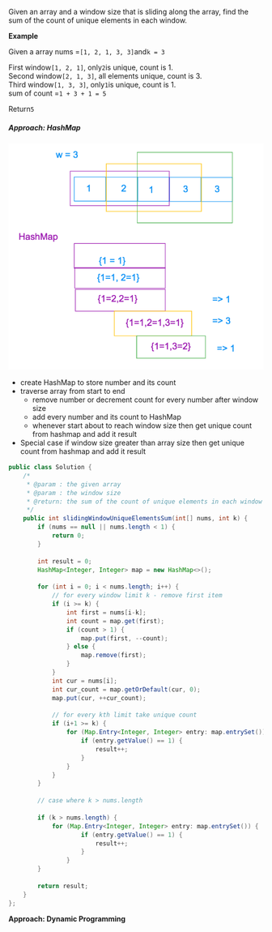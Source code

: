 Given an array and a window size that is sliding along the array, find the sum of the count of unique elements in each window.

**Example**

Given a array nums =`[1, 2, 1, 3, 3]`and`k = 3`

First window`[1, 2, 1]`, only`2`is unique, count is 1.  
Second window`[2, 1, 3]`, all elements unique, count is 3.  
Third window`[1, 3, 3]`, only`1`is unique, count is 1.  
sum of count =`1 + 3 + 1 = 5`

Return`5`

##### Approach: HashMap

![](/assets/slidingwindowunique.png)

* create HashMap to store number and its count
* traverse array from start to end
  * remove number or decrement count for every number after window size
  * add every number and its count to HashMap
  * whenever start about to reach window size then get unique count from hashmap and add it result 
* Special case if window size greater than array size then get unique count from hashmap and add it result

```java
public class Solution {
    /*
     * @param : the given array
     * @param : the window size
     * @return: the sum of the count of unique elements in each window
     */
    public int slidingWindowUniqueElementsSum(int[] nums, int k) {
        if (nums == null || nums.length < 1) {
            return 0;
        }

        int result = 0;
        HashMap<Integer, Integer> map = new HashMap<>();

        for (int i = 0; i < nums.length; i++) {
            // for every window limit k - remove first item 
            if (i >= k) {
                int first = nums[i-k];
                int count = map.get(first);
                if (count > 1) {
                    map.put(first, --count);
                } else {
                    map.remove(first);
                }
            }
            int cur = nums[i];
            int cur_count = map.getOrDefault(cur, 0);
            map.put(cur, ++cur_count);

            // for every kth limit take unique count
            if (i+1 >= k) {
                for (Map.Entry<Integer, Integer> entry: map.entrySet()) {
                    if (entry.getValue() == 1) {
                        result++;
                    }
                }
            }
        }

        // case where k > nums.length

        if (k > nums.length) {
            for (Map.Entry<Integer, Integer> entry: map.entrySet()) {
                    if (entry.getValue() == 1) {
                        result++;
                    }
                }
        }

        return result;
    }
};
```

**Approach: Dynamic Programming**

